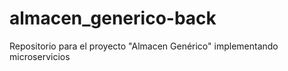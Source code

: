 # almacen_generico-back
 Repositorio para el proyecto "Almacen Genérico" implementando microservicios
